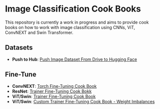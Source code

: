 # Image Classification Cook Books

This repository is currently a work in progress and aims to provide cook books on how to work with image classification using CNNs, ViT, ConvNEXT and Swin Transformer.

## Datasets

- **Push to Hub**: [Push Image Dataset From Drive to Hugging Face](./dataset/Image_dataset_push_huggingface.ipynb)

## Fine-Tune

- **ConvNEXT**: [Torch Fine-Tuning Cook Book](./fine-tune/ConvNeXT_torch.ipynb)
- **ResNet**: [Trainer Fine-Tuning Cook Bokk](./fine-tune/Resnet_HuggingFace_Trainer.ipynb)
- **ViT/Swin**: [Trainer Fine-Tuning Cook Book](./fine-tune/ViT_Huggingface_Trainer.ipynb)
- **ViT/Swin**: [Custom Trainer Fine-Tuning Cook Book - Weight Imbalances](./fine-tune/ViT_Huggingface_Custom_Trainer.ipynb)